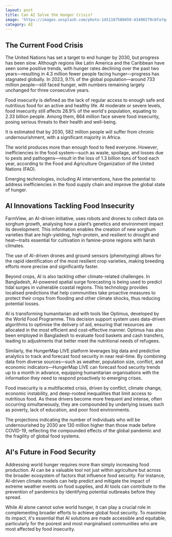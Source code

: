 ```yaml
---
layout: post
title: Can AI Solve the Hunger Crisis?
image: 'https://images.unsplash.com/photo-1451187580459-43490279c0fa?q=80&w=2072&auto=format&fit=crop&ixlib=rb-4.0.3&ixid=M3wxMjA3fDB8MHxwaG90by1wYWdlfHx8fGVufDB8fHx8fA%3D%3D'
category: AI
---
```

## The Current Food Crisis
The United Nations has set a target to end hunger by 2030, but progress has been slow. Although regions like Latin America and the Caribbean have seen some positive trends, with hunger rates declining over the past two years—resulting in 4.3 million fewer people facing hunger—progress has stagnated globally. In 2023, 9.1% of the global population—around 733 million people—still faced hunger, with numbers remaining largely unchanged for three consecutive years.

Food insecurity is defined as the lack of regular access to enough safe and nutritious food for an active and healthy life. At moderate or severe levels, food insecurity still affects 28.9% of the world's population, equating to 2.33 billion people. Among them, 864 million face severe food insecurity, posing serious threats to their health and well-being.

It is estimated that by 2030, 582 million people will suffer from chronic undernourishment, with a significant majority in Africa.

The world produces more than enough food to feed everyone. However, inefficiencies in the food system—such as waste, spoilage, and losses due to pests and pathogens—result in the loss of 1.3 billion tons of food each year, according to the Food and Agriculture Organization of the United Nations (FAO).

Emerging technologies, including AI interventions, have the potential to address inefficiencies in the food supply chain and improve the global state of hunger.

## AI Innovations Tackling Food Insecurity

FarmView, an AI-driven initiative, uses robots and drones to collect data on sorghum growth, analysing how a plant’s genetics and environment impact its development. This information enables the creation of new sorghum varieties that are high-yielding, high-protein, and resilient to drought and heat—traits essential for cultivation in famine-prone regions with harsh climates.

The use of AI-driven drones and ground sensors (phenotyping) allows for the rapid identification of the most resilient crop varieties, making breeding efforts more precise and significantly faster.

Beyond crops, AI is also tackling other climate-related challenges. In Bangladesh, AI-powered spatial surge forecasting is being used to predict tidal surges in vulnerable coastal regions. This technology provides localised predictions that help communities take proactive measures to protect their crops from flooding and other climate shocks, thus reducing potential losses.

AI is transforming humanitarian aid with tools like Optimus, developed by the World Food Programme. This decision support system uses data-driven algorithms to optimise the delivery of aid, ensuring that resources are allocated in the most efficient and cost-effective manner. Optimus has also been employed in Bangladesh to evaluate food baskets and cash transfers, leading to adjustments that better meet the nutritional needs of refugees.

Similarly, the HungerMap LIVE platform leverages big data and predictive analytics to track and forecast food security in near real-time. By combining data from diverse sources—such as weather, population size, conflict, and economic indicators—HungerMap LIVE can forecast food security trends up to a month in advance, equipping humanitarian organisations with the information they need to respond proactively to emerging crises.

Food insecurity is a multifaceted crisis, driven by conflict, climate change, economic instability, and deep-rooted inequalities that limit access to nutritious food. As these drivers become more frequent and intense, often occurring simultaneously, they are compounded by underlying issues such as poverty, lack of education, and poor food environments.

The projections indicating the number of individuals who will be undernourished by 2030 are 130 million higher than those made before COVID-19, reflecting the compounded effects of the global pandemic and the fragility of global food systems.


## AI's Future in Food Security

Addressing world hunger requires more than simply increasing food production. AI can be a valuable tool not just within agriculture but across the broader ecosystem of factors that influence food security. For instance, AI-driven climate models can help predict and mitigate the impact of extreme weather events on food supplies, and AI tools can contribute to the prevention of pandemics by identifying potential outbreaks before they spread.

While AI alone cannot solve world hunger, it can play a crucial role in complementing broader efforts to achieve global food security. To maximise its impact, it's essential that AI solutions are made accessible and equitable, particularly for the poorest and most marginalised communities who are most affected by food insecurity.
